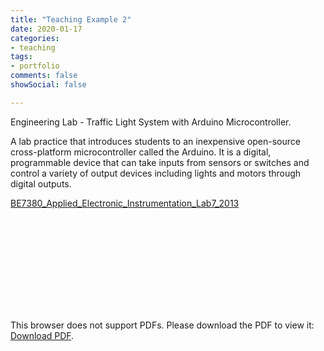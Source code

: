 ```yaml
---
title: "Teaching Example 2"
date: 2020-01-17
categories:
- teaching
tags:
- portfolio
comments: false
showSocial: false

---
```


Engineering Lab - Traffic Light System with Arduino Microcontroller.

<!--more-->

A lab practice that introduces students to an inexpensive open-source cross-platform microcontroller called the Arduino. It is a digital, programmable device that can take inputs from sensors or switches and control a variety of output devices including lights and motors through digital outputs.

[BE7380_Applied_Electronic_Instrumentation_Lab7_2013](/files/be7380_lab7.pdf)


<object data="/files/be7380_lab7.pdf" type="application/pdf" width="700px" height="700px">
    <embed src="/files/be7380_lab7.pdf">
        <p>This browser does not support PDFs. Please download the PDF to view it: <a href="/files/be7380_lab7.pdf">Download PDF</a>.</p>
    </embed>
</object>

